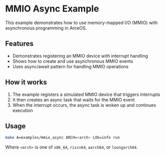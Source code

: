 # MMIO Async Example

This example demonstrates how to use memory-mapped I/O (MMIO) with asynchronous programming in ArceOS.

## Features

- Demonstrates registering an MMIO device with interrupt handling
- Shows how to create and use asynchronous MMIO events
- Uses async/await pattern for handling MMIO operations

## How it works

1. The example registers a simulated MMIO device that triggers interrupts
2. It then creates an async task that waits for the MMIO event
3. When the interrupt occurs, the async task is woken up and continues execution

## Usage

```bash
make A=examples/mmio_async ARCH=<arch> LOG=info run
```

Where `<arch>` is one of `x86_64`, `riscv64`, `aarch64`, or `loongarch64`. 